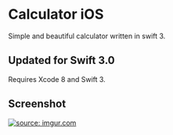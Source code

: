 # Calculator iOS

Simple and beautiful calculator written in swift 3.

<h2>Updated for Swift 3.0</h2>

Requires Xcode 8 and Swift 3.

<h2>Screenshot</h2>
<a href="http://imgur.com/bnpRg2Y"><img src="http://i.imgur.com/bnpRg2Y.gif" title="source: imgur.com" /></a>
